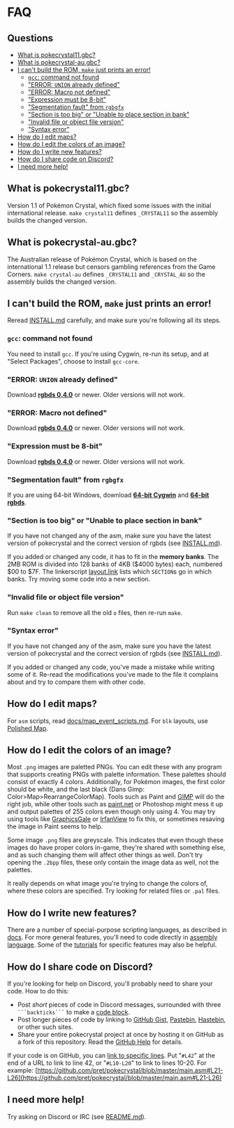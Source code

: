 # FAQ


## Questions

- [What is pokecrystal11.gbc?](#what-is-pokecrystal11gbc)
- [What is pokecrystal-au.gbc?](#what-is-pokecrystal-augbc)
- [I can't build the ROM, `make` just prints an error!](#i-cant-build-the-rom-make-just-prints-an-error)
  - [`gcc`: command not found](#gcc-command-not-found)
  - ["ERROR: `UNION` already defined"](#error-union-already-defined)
  - ["ERROR: Macro not defined"](#error-macro-not-defined)
  - ["Expression must be 8-bit"](#expression-must-be-8-bit)
  - ["Segmentation fault" from `rgbgfx`](#segmentation-fault-from-rgbgfx)
  - ["Section is too big" or "Unable to place section in bank"](#section-is-too-big-or-unable-to-place-section-in-bank)
  - ["Invalid file or object file version"](#invalid-file-or-object-file-version)
  - ["Syntax error"](#syntax-error)
- [How do I edit maps?](#how-do-i-edit-maps)
- [How do I edit the colors of an image?](#how-do-i-edit-the-colors-of-an-image)
- [How do I write new features?](#how-do-i-write-new-features)
- [How do I share code on Discord?](#how-do-i-share-code-on-discord)
- [I need more help!](#i-need-more-help)


## What is pokecrystal11.gbc?

Version 1.1 of Pokémon Crystal, which fixed some issues with the initial international release. `make crystal11` defines `_CRYSTAL11` so the assembly builds the changed version.

## What is pokecrystal-au.gbc?

The Australian release of Pokémon Crystal, which is based on the international 1.1 release but censors gambling references from the Game Corners. `make crystal-au` defines `_CRYSTAL11` and `_CRYSTAL_AU` so the assembly builds the changed version.


## I can't build the ROM, `make` just prints an error!

Reread [INSTALL.md](INSTALL.md) carefully, and make sure you're following all its steps.

### `gcc`: command not found

You need to install `gcc`. If you're using Cygwin, re-run its setup, and at "Select Packages", choose to install `gcc-core`.

### "ERROR: `UNION` already defined"

Download [**rgbds 0.4.0**][rgbds] or newer. Older versions will not work.

### "ERROR: Macro not defined"

Download [**rgbds 0.4.0**][rgbds] or newer. Older versions will not work.

### "Expression must be 8-bit"

Download [**rgbds 0.4.0**][rgbds] or newer. Older versions will not work.

### "Segmentation fault" from `rgbgfx`

If you are using 64-bit Windows, download [**64-bit Cygwin**][cygwin] and [**64-bit rgbds**][rgbds].

### "Section is too big" or "Unable to place section in bank"

If you have not changed any of the asm, make sure you have the latest version of pokecrystal and the correct version of rgbds (see [INSTALL.md](INSTALL.md)).

If you added or changed any code, it has to fit in the **memory banks**. The 2MB ROM is divided into 128 banks of 4KB ($4000 bytes) each, numbered $00 to $7F. The linkerscript [layout.link](layout.link) lists which `SECTION`s go in which banks. Try moving some code into a new section.

### "Invalid file or object file version"

Run `make clean` to remove all the old `o` files, then re-run `make`.

### "Syntax error"

If you have not changed any of the asm, make sure you have the latest version of pokecrystal and the correct version of rgbds (see [INSTALL.md](INSTALL.md)).

If you added or changed any code, you've made a mistake while writing some of it. Re-read the modifications you've made to the file it complains about and try to compare them with other code.


## How do I edit maps?

For `asm` scripts, read [docs/map_event_scripts.md](https://pret.github.io/pokecrystal/map_event_scripts). For `blk` layouts, use [Polished Map][polished-map].


## How do I edit the colors of an image?

Most `.png` images are paletted PNGs. You can edit these with any program that supports creating PNGs with palette information. These palettes should consist of exactly 4 colors. Additionally, for Pokémon images, the first color should be white, and the last black (Dans Gimp: Color>Map>RearrangeColorMap). Tools such as Paint and [GIMP](gimp>Image>Mode>Indexed...) will do the right job, while other tools such as [paint.net](paintdotnet) or Photoshop might mess it up and output palettes of 255 colors even though only using 4. You may try using tools like [GraphicsGale](graphicsgale) or [IrfanView](irfanview) to fix this, or sometimes resaving the image in Paint seems to help.

Some image `.png` files are greyscale. This indicates that even though these images do have proper colors in-game, they're shared with something else, and as such changing them will affect other things as well. Don't try opening the `.2bpp` files, these only contain the image data as well, not the palettes.

It really depends on what image you're trying to change the colors of, where these colors are specified. Try looking for related files or `.pal` files.


## How do I write new features?

There are a number of special-purpose scripting languages, as described in [docs](https://pret.github.io/pokecrystal/). For more general features, you'll need to code directly in [assembly language][asm]. Some of the [tutorials][tutorials] for specific features may also be helpful.


## How do I share code on Discord?

If you're looking for help on Discord, you'll probably need to share your code. How to do this:

- Post *short* pieces of code in Discord messages, surrounded with three <code>\`\`\`backticks\`\`\`</code> to make a [code block][markdown].
- Post longer pieces of code by linking to [GitHub Gist][gist], [Pastebin][pastebin], [Hastebin][hastebin], or other such sites.
- Share your entire pokecrystal project at once by hosting it on GitHub as a fork of this repository. Read the [GitHub Help][forkhelp] for details.

If your code is on GitHub, you can [link to specific lines][snippethelp]. Put "`#L42`" at the end of a URL to link to line 42, or "`#L10-L20`" to link to lines 10-20. For example: [https://github.com/pret/pokecrystal/blob/master/main.asm#L21-L26](https://github.com/pret/pokecrystal/blob/master/main.asm#L21-L26)


## I need more help!

Try asking on Discord or IRC (see [README.md](README.md)).

[cygwin]: https://cygwin.com/install.html
[rgbds]: https://github.com/rednex/rgbds/releases
[polished-map]: https://github.com/Rangi42/polished-map
[gimp]: https://www.gimp.org/
[paintdotnet]: https://www.getpaint.net/
[graphicsgale]: https://graphicsgale.com/us/
[irfanview]: https://www.irfanview.com/
[asm]: https://github.com/pret/pokecrystal/wiki/Assembly-programming
[tutorials]: https://github.com/pret/pokecrystal/wiki/Tutorials
[markdown]: https://support.discordapp.com/hc/en-us/articles/210298617
[gist]: https://gist.github.com/
[pastebin]: https://pastebin.com/
[hastebin]: https://hastebin.com/
[forkhelp]: https://help.github.com/en/github/getting-started-with-github/fork-a-repo
[snippethelp]: https://help.github.com/en/github/managing-your-work-on-github/creating-a-permanent-link-to-a-code-snippet
